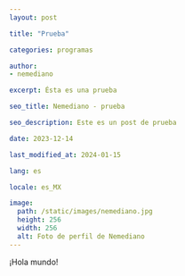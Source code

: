 ```yaml
---
layout: post

title: "Prueba"

categories: programas

author:
- nemediano

excerpt: Ésta es una prueba

seo_title: Nemediano - prueba

seo_description: Este es un post de prueba

date: 2023-12-14

last_modified_at: 2024-01-15

lang: es

locale: es_MX

image:
  path: /static/images/nemediano.jpg
  height: 256
  width: 256
  alt: Foto de perfil de Nemediano
---
```


¡Hola mundo!
